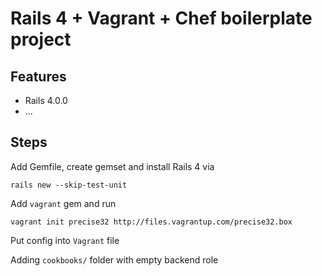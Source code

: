 Rails 4 + Vagrant + Chef boilerplate project
=============================================================



Features
--------------

* Rails 4.0.0
* ...

Steps
--------------

Add Gemfile, create gemset and install Rails 4 via

`rails new --skip-test-unit`

Add `vagrant` gem and run

`vagrant init precise32 http://files.vagrantup.com/precise32.box`

Put config into `Vagrant` file

Adding `cookbooks/` folder with empty backend role

